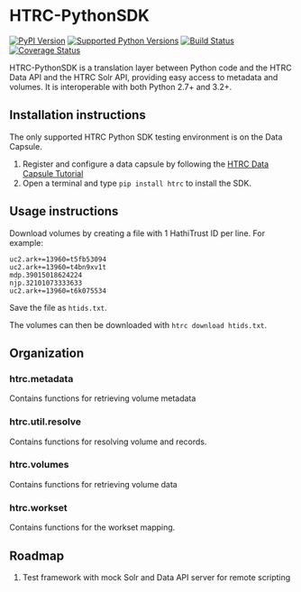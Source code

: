 # HTRC-PythonSDK
[![PyPI Version](https://img.shields.io/pypi/v/htrc.svg)](https://pypi.python.org/pypi/htrc)
[![Supported Python Versions](https://img.shields.io/pypi/pyversions/htrc.svg)](https://pypi.python.org/pypi/htrc)
[![Build Status](https://travis-ci.org/htrc/HTRC-PythonSDK.svg?branch=master)](https://travis-ci.org/htrc/HTRC-PythonSDK)
[![Coverage Status](https://coveralls.io/repos/github/htrc/HTRC-PythonSDK/badge.svg?branch=master)](https://coveralls.io/github/htrc/HTRC-PythonSDK?branch=master)

HTRC-PythonSDK is a translation layer between Python code and the HTRC Data API and the HTRC Solr API, providing easy access to metadata and volumes. It is interoperable with both Python 2.7+ and 3.2+.

## Installation instructions
The only supported HTRC Python SDK testing environment is on the Data Capsule. 

1. Register and configure a data capsule by following the [HTRC Data Capsule Tutorial](https://wiki.htrc.illinois.edu/display/COM/HTRC+Data+Capsule+Tutorial)
2. Open a terminal and type `pip install htrc` to install the SDK.

## Usage instructions
Download volumes by creating a file with 1 HathiTrust ID per line. For example:
```
uc2.ark+=13960=t5fb53094
uc2.ark+=13960=t4bn9xv1t
mdp.39015018624224
njp.32101073333633
uc2.ark+=13960=t6k075534
```

Save the file as `htids.txt`.

The volumes can then be downloaded with `htrc download htids.txt`.

## Organization

### htrc.metadata
Contains functions for retrieving volume metadata

### htrc.util.resolve
Contains functions for resolving volume and records.

### htrc.volumes
Contains functions for retrieving volume data

### htrc.workset
Contains functions for the workset mapping.

## Roadmap
1. Test framework with mock Solr and Data API server for remote scripting

